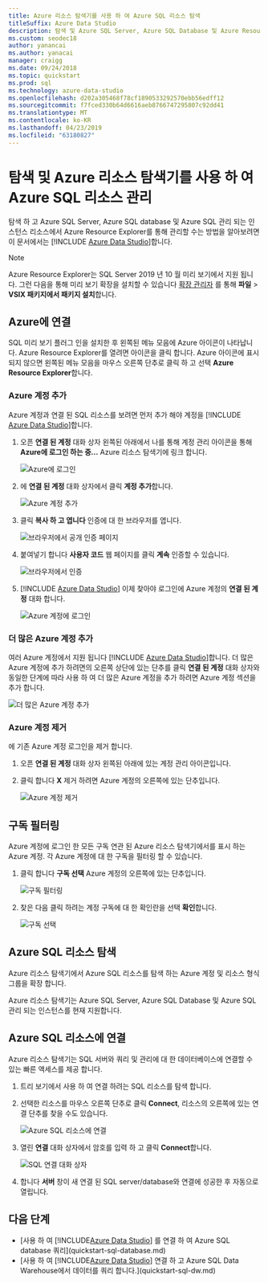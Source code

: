 ```yaml
---
title: Azure 리소스 탐색기를 사용 하 여 Azure SQL 리소스 탐색
titleSuffix: Azure Data Studio
description: 탐색 및 Azure SQL Server, Azure SQL Database 및 Azure Resource Explorer를 통해 Azure SQL 관리 되는 인스턴스를 관리 하는 방법에 알아봅니다.
ms.custom: seodec18
author: yanancai
ms.author: yanacai
manager: craigg
ms.date: 09/24/2018
ms.topic: quickstart
ms.prod: sql
ms.technology: azure-data-studio
ms.openlocfilehash: d202a305468f78cf1890533292570ebb56edff12
ms.sourcegitcommit: f7fced330b64d6616aeb8766747295807c92dd41
ms.translationtype: MT
ms.contentlocale: ko-KR
ms.lasthandoff: 04/23/2019
ms.locfileid: "63180827"
---
```

# <a name="explore-and-manage-azure-sql-resources-with-azure-resource-explorer"></a>탐색 및 Azure 리소스 탐색기를 사용 하 여 Azure SQL 리소스 관리

탐색 하 고 Azure SQL Server, Azure SQL database 및 Azure SQL 관리 되는 인스턴스 리소스에서 Azure Resource Explorer를 통해 관리할 수는 방법을 알아보려면이 문서에서는 [!INCLUDE [Azure Data Studio](../includes/name-sos-short.md)]합니다.

>[!NOTE]
>Azure Resource Explorer는 SQL Server 2019 년 10 월 미리 보기에서 지원 됩니다. 그런 다음을 통해 미리 보기 확장을 설치할 수 있습니다 [확장 관리자](extensions.md) 를 통해 **파일** > **VSIX 패키지에서 패키지 설치**합니다.


## <a name="connect-to-azure"></a>Azure에 연결

SQL 미리 보기 플러그 인을 설치한 후 왼쪽된 메뉴 모음에 Azure 아이콘이 나타납니다. Azure Resource Explorer를 열려면 아이콘을 클릭 합니다. Azure 아이콘에 표시 되지 않으면 왼쪽된 메뉴 모음을 마우스 오른쪽 단추로 클릭 하 고 선택 **Azure Resource Explorer**합니다.

### <a name="add-an-azure-account"></a>Azure 계정 추가

Azure 계정과 연결 된 SQL 리소스를 보려면 먼저 추가 해야 계정을 [!INCLUDE [Azure Data Studio](../includes/name-sos-short.md)]합니다.

1. 오픈 **연결 된 계정** 대화 상자 왼쪽된 아래에서 나를 통해 계정 관리 아이콘을 통해 **Azure에 로그인 하는 중...**  Azure 리소스 탐색기에 링크 합니다.

    ![Azure에 로그인](media/azure-resource-explorer/sign-in-to-azure.png)

2. 에 **연결 된 계정** 대화 상자에서 클릭 **계정 추가**합니다.

    ![Azure 계정 추가](media/azure-resource-explorer/add-an-azure-account.png)

3. 클릭 **복사 하 고 엽니다** 인증에 대 한 브라우저를 엽니다.

    ![브라우저에서 공개 인증 페이지](media/azure-resource-explorer/open-authentication-in-browser.png)

4. 붙여넣기 합니다 **사용자 코드** 웹 페이지를 클릭 **계속** 인증할 수 있습니다.

    ![브라우저에서 인증](media/azure-resource-explorer/authenticate-in-browser.png)

5. [!INCLUDE [Azure Data Studio](../includes/name-sos-short.md)] 이제 찾아야 로그인에 Azure 계정의 **연결 된 계정** 대화 합니다.

    ![Azure 계정에 로그인](media/azure-resource-explorer/signed-in-azure-account.png)

### <a name="add-more-azure-accounts"></a>더 많은 Azure 계정 추가

여러 Azure 계정에서 지원 됩니다 [!INCLUDE [Azure Data Studio](../includes/name-sos-short.md)]합니다. 더 많은 Azure 계정에 추가 하려면의 오른쪽 상단에 있는 단추를 클릭 **연결 된 계정** 대화 상자와 동일한 단계에 따라 사용 하 여 더 많은 Azure 계정을 추가 하려면 Azure 계정 섹션을 추가 합니다.

![더 많은 Azure 계정 추가](media/azure-resource-explorer/add-more-azure-account.png)

### <a name="remove-an-azure-account"></a>Azure 계정 제거

에 기존 Azure 계정 로그인을 제거 합니다.

1. 오픈 **연결 된 계정** 대화 상자 왼쪽된 아래에 있는 계정 관리 아이콘입니다.
2. 클릭 합니다 **X** 제거 하려면 Azure 계정의 오른쪽에 있는 단추입니다.

    ![Azure 계정 제거](media/azure-resource-explorer/remove-azure-account.png)

## <a name="filter-subscription"></a>구독 필터링

Azure 계정에 로그인 한 모든 구독 연관 된 Azure 리소스 탐색기에서를 표시 하는 Azure 계정. 각 Azure 계정에 대 한 구독을 필터링 할 수 있습니다.

1. 클릭 합니다 **구독 선택** Azure 계정의 오른쪽에 있는 단추입니다.

   ![구독 필터링](media/azure-resource-explorer/filter-subscription.png)

2. 찾은 다음 클릭 하려는 계정 구독에 대 한 확인란을 선택 **확인**합니다.

   ![구독 선택](media/azure-resource-explorer/select-subscription.png)

## <a name="explore-azure-sql-resources"></a>Azure SQL 리소스 탐색

Azure 리소스 탐색기에서 Azure SQL 리소스를 탐색 하는 Azure 계정 및 리소스 형식 그룹을 확장 합니다.

Azure 리소스 탐색기는 Azure SQL Server, Azure SQL Database 및 Azure SQL 관리 되는 인스턴스를 현재 지원합니다.

## <a name="connect-to-azure-sql-resources"></a>Azure SQL 리소스에 연결

Azure 리소스 탐색기는 SQL 서버와 쿼리 및 관리에 대 한 데이터베이스에 연결할 수 있는 빠른 액세스를 제공 합니다. 

1. 트리 보기에서 사용 하 여 연결 하려는 SQL 리소스를 탐색 합니다.
2. 선택한 리소스를 마우스 오른쪽 단추로 클릭 **Connect**, 리소스의 오른쪽에 있는 연결 단추를 찾을 수도 있습니다.

   ![Azure SQL 리소스에 연결](media/azure-resource-explorer/connect-to-azure-sql-resource.png)

3. 열린 **연결** 대화 상자에서 암호를 입력 하 고 클릭 **Connect**합니다.

   ![SQL 연결 대화 상자](media/azure-resource-explorer/sql-connection-dialog.png)
4. 합니다 **서버** 창이 새 연결 된 SQL server/database와 연결에 성공한 후 자동으로 열립니다.

## <a name="next-steps"></a>다음 단계

- [사용 하 여 [!INCLUDE[Azure Data Studio](../includes/name-sos-short.md)] 를 연결 하 여 Azure SQL database 쿼리](quickstart-sql-database.md)
- [사용 하 여 [!INCLUDE[Azure Data Studio](../includes/name-sos-short.md)] 연결 하 고 Azure SQL Data Warehouse에서 데이터를 쿼리 합니다.](quickstart-sql-dw.md)